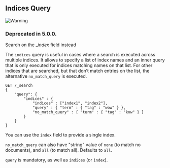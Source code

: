 ## Indices Query

![Warning](https://www.elastic.co/guide/en/elasticsearch/reference/current/images/icons/warning.png)

### Deprecated in 5.0.0. 

Search on the \__index_ field instead 

The `indices` query is useful in cases where a search is executed across multiple indices. It allows to specify a list of index names and an inner query that is only executed for indices matching names on that list. For other indices that are searched, but that don’t match entries on the list, the alternative `no_match_query` is executed.
    
    
    GET /_search
    {
        "query": {
            "indices" : {
                "indices" : ["index1", "index2"],
                "query" : { "term" : { "tag" : "wow" } },
                "no_match_query" : { "term" : { "tag" : "kow" } }
            }
        }
    }

You can use the `index` field to provide a single index.

`no_match_query` can also have "string" value of `none` (to match no documents), and `all` (to match all). Defaults to `all`.

`query` is mandatory, as well as `indices` (or `index`).
